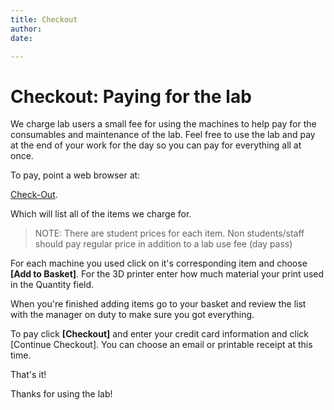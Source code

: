 ```yaml
---
title: Checkout
author:
date:

---
```


# Checkout: Paying for the lab

We charge lab users a small fee for using the machines to help pay for the
consumables and maintenance of the lab. Feel free to use the lab and pay at
the end of your work for the day so you can pay for everything all at once.

To pay, point a web browser at:

[Check-Out](http://commerce.cashnet.com/ecei). 

Which will list all of the items we charge for.

 > NOTE: There are student prices for each item. Non students/staff should pay regular price in addition to a lab use fee (day pass)

For each machine you used click on it's corresponding item and choose
**[Add to Basket]**. For the 3D printer enter how much material your print
used in the Quantity field.

When you're finished adding items go to your basket and review the list with
the manager on duty to make sure you got everything.

To pay click **[Checkout]** and enter your credit card information and click
[Continue Checkout]. You can choose an email or printable receipt at this time.

That's it!

Thanks for using the lab!
